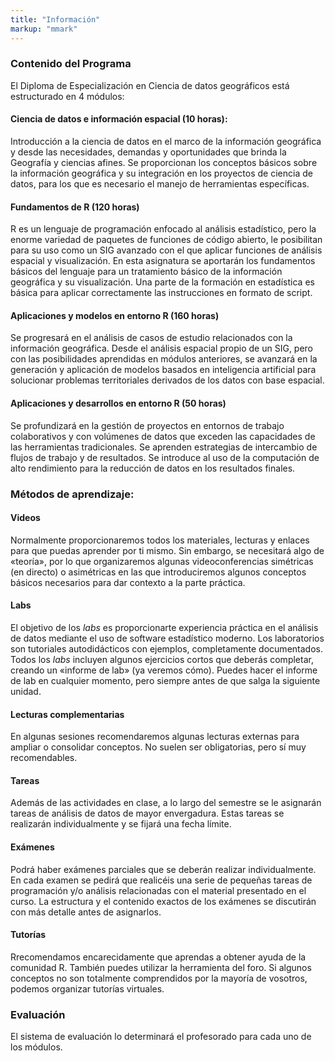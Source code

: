 ```yaml
---
title: "Información"
markup: "mmark"
---
```


### Contenido del Programa

El Diploma de Especialización en Ciencia de datos geográficos está estructurado en 4 módulos:

#### **Ciencia de datos e información espacial** (10 horas): 

Introducción a la ciencia de datos en el marco de la información geográfica y desde las necesidades, demandas y oportunidades que brinda la Geografía y ciencias afines. Se proporcionan los conceptos básicos sobre la información geográfica y su integración en los proyectos de ciencia de datos, para los que es necesario el manejo de herramientas específicas.

#### **Fundamentos de R** (120 horas)

R es un lenguaje de programación enfocado al análisis estadístico, pero la enorme variedad de paquetes de funciones de código abierto, le posibilitan para su uso como un SIG avanzado con el que aplicar funciones de análisis espacial y visualización. En esta asignatura se aportarán los fundamentos básicos del lenguaje para un tratamiento básico de la información geográfica y su visualización. Una parte de la formación en estadística es básica para aplicar correctamente las instrucciones en formato de script.

#### **Aplicaciones y modelos en entorno R** (160 horas)

Se progresará en el análisis de casos de estudio relacionados con la información geográfica. Desde el análisis espacial propio de un SIG, pero con las posibilidades aprendidas en módulos anteriores, se avanzará en la generación y aplicación de modelos basados en inteligencia artificial para solucionar problemas territoriales derivados de los datos con base espacial.

#### **Aplicaciones y desarrollos en entorno R** (50 horas)

Se profundizará en la gestión de proyectos en entornos de trabajo colaborativos y con volúmenes de datos que exceden las capacidades de las herramientas tradicionales. Se aprenden estrategias de intercambio de flujos de trabajo y de resultados. Se introduce al uso de la computación de alto rendimiento para la reducción de datos en los resultados finales.


### Métodos de aprendizaje:


#### **Videos**

Normalmente proporcionaremos todos los materiales, lecturas y enlaces para que puedas aprender por ti mismo. Sin embargo, se necesitará algo de «teoría», por lo que organizaremos algunas videoconferencias simétricas (en directo) o asimétricas en las que introduciremos algunos conceptos básicos necesarios para dar contexto a la parte práctica. 

#### **Labs**

El objetivo de los *labs* es proporcionarte experiencia práctica en el análisis de datos mediante el uso de software estadístico moderno. Los laboratorios son tutoriales autodidácticos con ejemplos, completamente documentados. Todos los *labs* incluyen algunos ejercicios cortos que deberás completar, creando un «informe de lab» (ya veremos cómo). Puedes hacer el informe de lab en cualquier momento, pero siempre antes de que salga la siguiente unidad.

#### **Lecturas complementarias**

En algunas sesiones recomendaremos algunas lecturas externas para ampliar o consolidar conceptos. No suelen ser obligatorias, pero sí muy recomendables.


#### **Tareas**

Además de las actividades en clase, a lo largo del semestre se le asignarán tareas de análisis de datos de mayor envergadura. Estas tareas se realizarán individualmente y se fijará una fecha límite. 

#### **Exámenes**

Podrá haber exámenes parciales que se deberán realizar individualmente. En cada examen se pedirá que realicéis una serie de pequeñas tareas de programación y/o análisis relacionadas con el material presentado en el curso. La estructura y el contenido exactos de los exámenes se discutirán con más detalle antes de asignarlos.

####  **Tutorías** 

Rrecomendamos encarecidamente que aprendas a obtener ayuda de la comunidad R. También puedes utilizar la herramienta del foro. Si algunos conceptos no son totalmente comprendidos por la mayoría de vosotros, podemos organizar tutorías virtuales.

### Evaluación

El sistema de evaluación lo determinará el profesorado para cada uno de los módulos.

